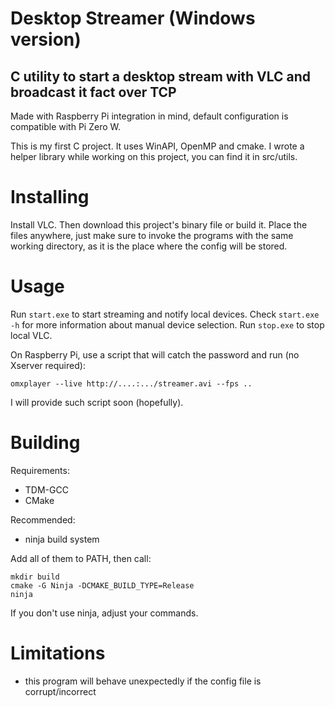 # Desktop Streamer (Windows version)

## C utility to start a desktop stream with VLC and broadcast it fact over TCP

Made with Raspberry Pi integration in mind, default configuration is compatible with Pi Zero W.

This is my first C project. It uses WinAPI, OpenMP and cmake. I wrote a helper library while working on this project, you can find it in src/utils.

# Installing

Install VLC. Then download this project's binary file or build it. Place the files anywhere, just make sure to invoke the programs with the same working directory, as it is the place where the config will be stored.

# Usage

Run `start.exe` to start streaming and notify local devices. Check `start.exe -h` for more information about manual device selection. Run `stop.exe` to stop local VLC.

On Raspberry Pi, use a script that will catch the password and run (no Xserver required):

    omxplayer --live http://....:.../streamer.avi --fps ..

I will provide such script soon (hopefully).

# Building

Requirements:
- TDM-GCC
- CMake

Recommended:
- ninja build system

Add all of them to PATH, then call:

    mkdir build
    cmake -G Ninja -DCMAKE_BUILD_TYPE=Release
    ninja

If you don't use ninja, adjust your commands.

# Limitations

- this program will behave unexpectedly if the config file is corrupt/incorrect
